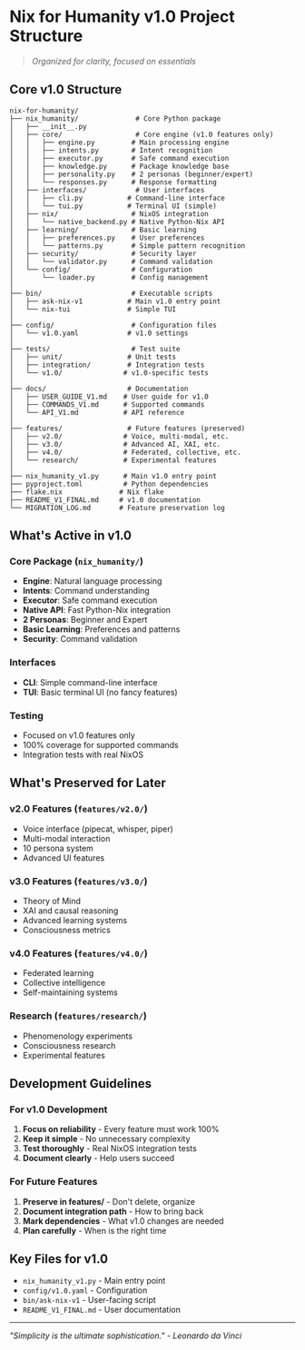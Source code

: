# Nix for Humanity v1.0 Project Structure

> *Organized for clarity, focused on essentials*

## Core v1.0 Structure

```
nix-for-humanity/
├── nix_humanity/              # Core Python package
│   ├── __init__.py
│   ├── core/                  # Core engine (v1.0 features only)
│   │   ├── engine.py         # Main processing engine
│   │   ├── intents.py        # Intent recognition
│   │   ├── executor.py       # Safe command execution
│   │   ├── knowledge.py      # Package knowledge base
│   │   ├── personality.py    # 2 personas (beginner/expert)
│   │   └── responses.py      # Response formatting
│   ├── interfaces/            # User interfaces
│   │   ├── cli.py           # Command-line interface
│   │   └── tui.py           # Terminal UI (simple)
│   ├── nix/                  # NixOS integration
│   │   └── native_backend.py # Native Python-Nix API
│   ├── learning/             # Basic learning
│   │   ├── preferences.py    # User preferences
│   │   └── patterns.py       # Simple pattern recognition
│   ├── security/             # Security layer
│   │   └── validator.py      # Command validation
│   └── config/               # Configuration
│       └── loader.py         # Config management
│
├── bin/                      # Executable scripts
│   ├── ask-nix-v1           # Main v1.0 entry point
│   └── nix-tui              # Simple TUI
│
├── config/                   # Configuration files
│   └── v1.0.yaml            # v1.0 settings
│
├── tests/                    # Test suite
│   ├── unit/                # Unit tests
│   ├── integration/         # Integration tests
│   └── v1.0/               # v1.0-specific tests
│
├── docs/                    # Documentation
│   ├── USER_GUIDE_V1.md    # User guide for v1.0
│   ├── COMMANDS_V1.md      # Supported commands
│   └── API_V1.md           # API reference
│
├── features/                # Future features (preserved)
│   ├── v2.0/               # Voice, multi-modal, etc.
│   ├── v3.0/               # Advanced AI, XAI, etc.
│   ├── v4.0/               # Federated, collective, etc.
│   └── research/           # Experimental features
│
├── nix_humanity_v1.py      # Main v1.0 entry point
├── pyproject.toml          # Python dependencies
├── flake.nix              # Nix flake
├── README_V1_FINAL.md     # v1.0 documentation
└── MIGRATION_LOG.md       # Feature preservation log
```

## What's Active in v1.0

### Core Package (`nix_humanity/`)
- **Engine**: Natural language processing
- **Intents**: Command understanding
- **Executor**: Safe command execution
- **Native API**: Fast Python-Nix integration
- **2 Personas**: Beginner and Expert
- **Basic Learning**: Preferences and patterns
- **Security**: Command validation

### Interfaces
- **CLI**: Simple command-line interface
- **TUI**: Basic terminal UI (no fancy features)

### Testing
- Focused on v1.0 features only
- 100% coverage for supported commands
- Integration tests with real NixOS

## What's Preserved for Later

### v2.0 Features (`features/v2.0/`)
- Voice interface (pipecat, whisper, piper)
- Multi-modal interaction
- 10 persona system
- Advanced UI features

### v3.0 Features (`features/v3.0/`)
- Theory of Mind
- XAI and causal reasoning
- Advanced learning systems
- Consciousness metrics

### v4.0 Features (`features/v4.0/`)
- Federated learning
- Collective intelligence
- Self-maintaining systems

### Research (`features/research/`)
- Phenomenology experiments
- Consciousness research
- Experimental features

## Development Guidelines

### For v1.0 Development
1. **Focus on reliability** - Every feature must work 100%
2. **Keep it simple** - No unnecessary complexity
3. **Test thoroughly** - Real NixOS integration tests
4. **Document clearly** - Help users succeed

### For Future Features
1. **Preserve in features/** - Don't delete, organize
2. **Document integration path** - How to bring back
3. **Mark dependencies** - What v1.0 changes are needed
4. **Plan carefully** - When is the right time

## Key Files for v1.0

- `nix_humanity_v1.py` - Main entry point
- `config/v1.0.yaml` - Configuration
- `bin/ask-nix-v1` - User-facing script
- `README_V1_FINAL.md` - User documentation

---

*"Simplicity is the ultimate sophistication." - Leonardo da Vinci*
